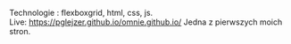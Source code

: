 Technologie : flexboxgrid, html, css, js.
<br>Live: https://pglejzer.github.io/omnie.github.io/
Jedna z pierwszych moich stron.
